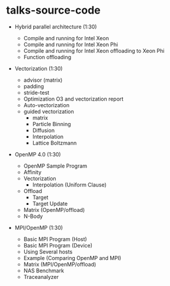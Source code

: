 # talks-source-code

* Hybrid parallel architecture (1:30)
  * Compile and running for Intel Xeon
  * Compile and running for Intel Xeon Phi
  * Compile and running for Intel Xeon offloading to Xeon Phi
  * Function offloading

* Vectorization (1:30)
  * advisor (matrix)
  * padding
  * stride-test
  * Optimization O3 and vectorization report
  * Auto-vectorization
  * guided vectorization
    * matrix
    * Particle Binning
    * Diffusion
    * Interpolation
    * Lattice Boltzmann
 
* OpenMP 4.0 (1:30)
  * OpenMP Sample Program
  * Affinity
  * Vectorization
    * Interpolation (Uniform Clause)
  * Offload
    * Target
    * Target Update
  * Matrix (OpenMP/offload)  
  * N-Body

* MPI/OpenMP (1:30) 
  * Basic MPI Program (Host)
  * Basic MPI Program (Device)
  * Using Several hosts
  * Example (Comparing OpenMP and MPI)
  * Matrix (MPI/OpenMP/offload)
  * NAS Benchmark
  * Traceanalyzer
